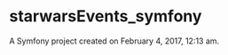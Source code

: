 starwarsEvents_symfony
======================

A Symfony project created on February 4, 2017, 12:13 am.
